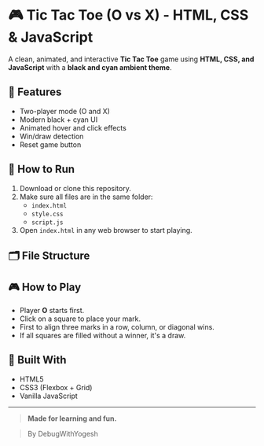 # 🎮 Tic Tac Toe (O vs X) - HTML, CSS & JavaScript

A clean, animated, and interactive **Tic Tac Toe** game using **HTML, CSS, and JavaScript** with a **black and cyan ambient theme**.

## 🌟 Features

- Two-player mode (O and X)
- Modern black + cyan UI
- Animated hover and click effects
- Win/draw detection
- Reset game button

## 🚀 How to Run

1. Download or clone this repository.
2. Make sure all files are in the same folder:
   - `index.html`
   - `style.css`
   - `script.js`
3. Open `index.html` in any web browser to start playing.

## 🗂️ File Structure


## 🎮 How to Play

- Player **O** starts first.
- Click on a square to place your mark.
- First to align three marks in a row, column, or diagonal wins.
- If all squares are filled without a winner, it's a draw.

## 🧠 Built With

- HTML5
- CSS3 (Flexbox + Grid)
- Vanilla JavaScript

---

> **Made for learning and fun.**


> By DebugWithYogesh